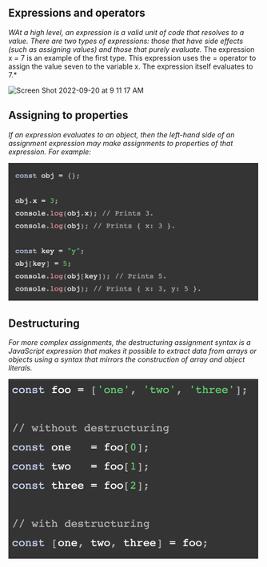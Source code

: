 ## Expressions and operators

*WAt a high level, an expression is a valid unit of code that resolves to a value. There are two types of expressions: those that have side effects (such as assigning values) and those that purely evaluate.*
The expression x = 7 is an example of the first type. This expression uses the = operator to assign the value seven to the variable x. The expression itself evaluates to 7.*

<img width="500" alt="Screen Shot 2022-09-20 at 9 11 17 AM" src="/Users/angeloskounavis/projects/courses/102/reading-notes/Screen Shot 2022-09-22 at 9.50.08 PM.png">

## Assigning to properties

*If an expression evaluates to an object, then the left-hand side of an assignment expression may make assignments to properties of that expression. For example:*

<img width="500" alt="Screen Shot 2022-09-20 at 9 11 17 AM" src="Screen Shot 2022-09-22 at 9.53.11 PM.png">

## Destructuring

*For more complex assignments, the destructuring assignment syntax is a JavaScript expression that makes it possible to extract data from arrays or objects using a syntax that mirrors the construction of array and object literals.*

<img width="500" alt="Screen Shot 2022-09-20 at 9 11 17 AM" src="Screen Shot 2022-09-22 at 9.54.45 PM.png">
